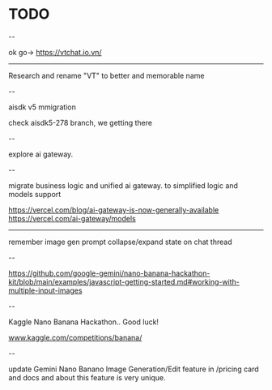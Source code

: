 # TODO

--

ok go-> https://vtchat.io.vn/

---

Research and rename "VT" to better and memorable name

--

aisdk v5 mmigration

check aisdk5-278 branch, we getting there

--

explore ai gateway.

--

migrate business logic and unified ai gateway. to simplified logic and models support

https://vercel.com/blog/ai-gateway-is-now-generally-available
https://vercel.com/ai-gateway/models

---

remember image gen prompt collapse/expand state on chat thread

--

https://github.com/google-gemini/nano-banana-hackathon-kit/blob/main/examples/javascript-getting-started.md#working-with-multiple-input-images

--

Kaggle Nano Banana Hackathon.. Good luck!

www.kaggle.com/competitions/banana/

--

update Gemini Nano Banano Image Generation/Edit feature in /pricing card and docs and about this feature is very unique.
